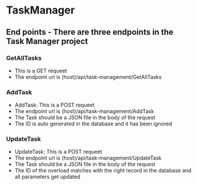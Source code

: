 # TaskManager
## End points - There are three endpoints in the Task Manager project
### GetAllTasks
- This is a GET requeet
- The endpoint url is (host)/api/task-management/GetAllTasks
### AddTask
- AddTask: This is a POST requeet
- The endpoint url is (host)/api/task-management/AddTask
- The Task should be a JSON file in the body of the request
- The ID is auto generated in the database and it has been ignored
### UpdateTask
- UpdateTask: This is a POST requeet
- The endpoint url is (host)/api/task-management/UpdateTask
- The Task should be a JSON file in the body of the request
- The ID of the overload matches with the right record in the database and all parameters get updated
